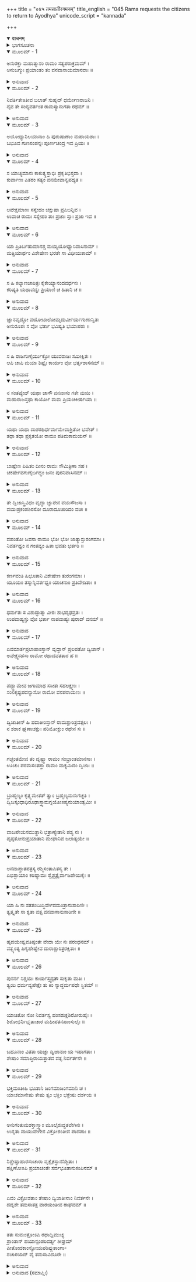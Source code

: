 +++
title = "०४५ तमसातीरगमनम्"
title_english = "045 Rama requests the citizens to return to Ayodhya"
unicode_script = "kannada"

+++
<details open><summary>वाचनम्</summary>

<div class="audioEmbed"  caption="श्रीराम-हरिसीताराममूर्ति-घनपाठिभ्यां वचनम्" src="https://archive.org/download/Ramayana-recitation-Sriram-harisItArAmamUrti-Ghanapaati-v2/Kanda_2/Kanda_2_AYK-045-Thamasa_Theera_Gamanam.mp3"></div>
</details>



<details><summary>ಭಾಗಸೂಚನಾ</summary>

ದಶರಥ-ಭರತನ ವಿಷಯದಲ್ಲಿ ಪ್ರೇಮಭಾವದಿಂದ ಇರುವಂತೆ ಶ್ರೀರಾಮನು ತನ್ನನ್ನು ಅನುಸರಿಸಿ ಬರುತ್ತಿದ್ದ ಪ್ರಜೆಗಳಿಗೆ ಹೇಳಿ ಅಯೋಧ್ಯೆಗೆ ಹಿಂದಿರುಗಿಸಿದುದು, ವೃದ್ಧಬ್ರಾಹ್ಮಣರು ಶ್ರೀರಾಮನನ್ನು ಅಯೋಧ್ಯೆಗೆ ಹಿಂದಿರುಗುವಂತೆ ಆಗ್ರಹ ಪಡಿಸಿದುದು, ಅವರೆಲ್ಲರೊಡನೆ ಶ್ರೀರಾಮನು ತಮಸಾ ನದಿಯ ತೀರಕ್ಕೆ ಹೋದುದು
</details>

<details open><summary>ಮೂಲಮ್ - 1</summary>

ಅನುರಕ್ತಾ ಮಹಾತ್ಮಾನಂ ರಾಮಂ ಸತ್ಯಪರಾಕ್ರಮಮ್ ।  
ಅನುಜಗ್ಮುಃ ಪ್ರಯಾಂತಂ ತಂ ವನವಾಸಾಯಮಾನವಾಃ ॥
</details>

<details><summary>ಅನುವಾದ</summary>

ಅತ್ತ ಸತ್ಯಪರಾಕ್ರಮಿ ಮಹಾತ್ಮಾ ಶ್ರೀರಾಮನು ವನವಾಸಕ್ಕಾಗಿ ಹೋಗುತ್ತಿರುವಾಗ ಅವನ ಕುರಿತು ಅನುರಾಗವುಳ್ಳ ಅನೇಕ ಅಯೋಧ್ಯಾವಾಸಿಗಳು ವನದಲ್ಲಿ ಅವನೊಡನೆ ಇರಲು ಹಿಂದೆ-ಹಿಂದೆ ನಡೆದರು.॥1॥
</details>

<details open><summary>ಮೂಲಮ್ - 2</summary>

ನಿವರ್ತಿತೇಽತೀವ ಬಲಾತ್ ಸುಹೃದ್ ಧರ್ಮೇಣರಾಜನಿ ।  
ನೈವ ತೇ ಸಂನ್ಯವರ್ತಂತ ರಾಮಸ್ಯಾನುಗತಾ ರಥಮ್ ॥
</details>

<details><summary>ಅನುವಾದ</summary>

‘ಯಾರನ್ನು ಬೇಗನೇ ಹಿಂದಿರುಗಬೇಕೆಂದು ಬಯಸುವವರು ಸ್ವಜನರನ್ನು ದೂರದವರೆಗೆ ತಲುಪಿಸಲು ಹೋಗಬಾರದು’ ಮುಂತಾಗಿ ತಿಳಿಸಿ ಸುಹೃದ್ ಧರ್ಮಕ್ಕನುಸಾರ ದಶರಥನನ್ನು ಬಲವಂತವಾಗಿ ಹಿಂದಿರುಗಿಸಿದಾಗಲೂ ಶ್ರೀರಾಮನ ರಥದ ಹಿಂದೆ-ಹಿಂದೆ ಬರುತ್ತಿದ್ದ ಅಯೋಧ್ಯಾವಾಸಿಗಳು ತಮ್ಮ ಮನೆಗಳಿಗೆ ಮರಳಿಹೋಗಲಿಲ್ಲ.॥2॥
</details>

<details open><summary>ಮೂಲಮ್ - 3</summary>

ಅಯೋಧ್ಯಾನಿಲಯಾನಾಂ ಹಿ ಪುರುಷಾಣಾಂ ಮಹಾಯಶಾಃ ।  
ಬಭೂವ ಗುಣಸಂಪನ್ನಃ ಪೂರ್ಣಚಂದ್ರ ಇವ ಪ್ರಿಯಃ ॥
</details>

<details><summary>ಅನುವಾದ</summary>

ಏಕೆಂದರೆ ಅಯೋಧ್ಯಾವಾಸೀ ಜನರಿಗೆ ಸದ್ಗುಣಸಂಪನ್ನ ಮಹಾಯಶಸ್ವೀ ಶ್ರೀರಾಮನು ಪೂರ್ಣಚಂದ್ರನಂತೆ ಪ್ರಿಯನಾಗಿದ್ದನು.॥3॥
</details>

<details open><summary>ಮೂಲಮ್ - 4</summary>

ಸ ಯಾಚ್ಯಮಾನಃ ಕಾಕುತ್ಸ್ಥಸ್ತಾಭಿಃ ಪ್ರಕೃತಿಭಿಸ್ತದಾ ।  
ಕುರ್ವಾಣಃ ಪಿತರಂ ಸತ್ಯಂ ವನಮೇವಾನ್ವಪದ್ಯತ ॥
</details>

<details><summary>ಅನುವಾದ</summary>

ಆ ಪ್ರಜೆಗಳು ಶ್ರೀರಾಮನಲ್ಲಿ ಅರಮನೆಗೆ ಮರಳುವಂತೆ ಬಹಳ ಪ್ರಾರ್ಥಿಸಿದರು. ಆದರೆ ಅವನು ತಂದೆಯ ಸತ್ಯವನ್ನು ರಕ್ಷಿಸಲಿಕ್ಕಾಗಿ ವನದ ಕಡೆಗೆ ಮುಂದರಿದನು.॥4॥
</details>

<details open><summary>ಮೂಲಮ್ - 5</summary>

ಅವೇಕ್ಷಮಾಣಃ ಸಸ್ನೇಹಂ ಚಕ್ಷುಷಾ ಪ್ರಪಿಬನ್ನಿವ ।  
ಉವಾಚ ರಾಮಃ ಸಸ್ನೇಹಂ ತಾಃ ಪ್ರಜಾಃ ಸ್ವಾಃ ಪ್ರಜಾ ಇವ ॥
</details>

<details><summary>ಅನುವಾದ</summary>

ಅವನು ಪ್ರಜಾಜನರನ್ನು ಈ ರೀತಿಯ ಸ್ನೇಹತುಂಬಿದ ದೃಷ್ಟಿಯಿಂದ ನೋಡುತ್ತಿದ್ದನು. ಅವರನ್ನು ಕಣ್ಣುಗಳಿಂದಲೇ ಕುಡಿದುಬಿಡುವಂತೆ ಕಾಣುತ್ತಿತ್ತು. ಆಗ ಶ್ರೀರಾಮನು ತನ್ನ ಮಕ್ಕಳಂತೆ ಪ್ರಿಯರಾದ ಆ ಪ್ರಜಾಜನರಲ್ಲಿ ಸ್ನೇಹದಿಂದ ಹೇಳಿದನು.॥5॥
</details>

<details open><summary>ಮೂಲಮ್ - 6</summary>

ಯಾ ಪ್ರಿತಿರ್ಬಹುಮಾನಶ್ಚ ಮಯ್ಯಯೋಧ್ಯಾನಿವಾಸಿನಾಮ್ ।  
ಮತ್ಪ್ರಿಯಾರ್ಥಂ ವಿಶೇಷೇಣ ಭರತೇ ಸಾ ವಿಧೀಯತಾಮ್ ॥
</details>

<details><summary>ಅನುವಾದ</summary>

ಅಯೋಧ್ಯಾವಾಸಿಗಳ ಪ್ರೇಮಾದರವು ನನ್ನ ಕುರಿತು ಇರುವಂತೆಯೇ ನನ್ನ ಸಂತೋಷಕ್ಕಾಗಿ ಭರತನ ಕುರಿತೂ ಇನ್ನೂ ಹೆಚ್ಚಾಗಿಯೇ ಇರಬೇಕು.॥6॥
</details>

<details open><summary>ಮೂಲಮ್ - 7</summary>

ಸ ಹಿ ಕಲ್ಯಾಣಚಾರಿತ್ರಃ ಕೈಕೇಯ್ಯಾನಂದವರ್ಧನಃ ।  
ಕರಿಷ್ಯತಿ ಯಥಾವದ್ವಃ ಪ್ರಿಯಾಣಿ ಚ ಹಿತಾನಿ ಚ ॥
</details>

<details><summary>ಅನುವಾದ</summary>

ಭರತನ ಚರಿತ್ರವು ಬಹಳ ಸುಂದರ ಮತ್ತು ಎಲ್ಲರ ಕಲ್ಯಾಣ ಮಾಡುವುದಾಗಿದೆ. ಕೈಕೇಯಿಯ ಆನಂದವನ್ನ್ನು ಹೆಚ್ಚಿಸುವ ಭರತನು ನಿಮ್ಮೆಲ್ಲರ ಯಥಾವತ್ ಪ್ರಿಯ ಮತ್ತು ಹಿತ ಮಾಡುವನು.॥7॥
</details>

<details open><summary>ಮೂಲಮ್ - 8</summary>

ಜ್ಞಾನವೃದ್ಧೋ ವಯೋಬಾಲೋಮೃದುರ್ವೀರ್ಯಗುಣಾನ್ವಿತಃ  
ಅನುರೂಪಃ ಸ ವೋ ಭರ್ತಾ ಭವಿಷ್ಯತಿ ಭಯಾಪಹಃ ॥
</details>

<details><summary>ಅನುವಾದ</summary>

ಅವನು ವಯಸ್ಸಿನಲ್ಲಿ ಸಣ್ಣವನಾದರೂ ಜ್ಞಾನದಲ್ಲಿ ದೊಡ್ಡವನಾಗಿದ್ದಾನೆ. ಪರಾಕ್ರಮೋಚಿತ ಗುಣಗಳಿಂದ ಸಂಪನ್ನನಾಗಿದ್ದರೂ ಸ್ವಭಾವತಃ ತುಂಬಾ ಕೋಮಲನಾಗಿದ್ದಾನೆ. ಅವನು ನಿಮ್ಮೆಲ್ಲರಿಗೆ ಯೋಗ್ಯ ರಾಜನಾಗುವನು ಮತ್ತು ಪ್ರಜೆಯ ಭಯವನ್ನು ನಿವಾರಣ ಮಾಡುವನು.॥8॥
</details>

<details open><summary>ಮೂಲಮ್ - 9</summary>

ಸ ಹಿ ರಾಜಗುಣೈರ್ಯುಕ್ತೋ ಯುವರಾಜಃ ಸಮೀಕ್ಷಿತಃ ।  
ಆಪಿ ಚಾಪಿ ಮಯಾ ಶಿಷ್ಟೈಃ ಕಾರ್ಯಂ ವೋ ಭರ್ತೃಶಾಸನಮ್ ॥
</details>

<details><summary>ಅನುವಾದ</summary>

ಅವನು ನನಗಿಂತಲೂ ಹೆಚ್ಚು ರಾಜೋಚಿತ ಗುಣಗಳಿಂದ ಕೂಡಿರುವನು. ಅದಕ್ಕಾಗಿಯೇ ಮಹಾರಾಜರು ಅವನನ್ನು ಯುವರಾಜನನ್ನಾಗಿಸಲು ನಿಶ್ಚಯಿಸಿರುವರು. ಆದ್ದರಿಂದ ನೀವು ನಿಮ್ಮ ಸ್ವಾಮಿ ಭರತನ ಆಜ್ಞೆಯನ್ನು ಸದಾ ಪಾಲಿಸಬೇಕು.॥9॥
</details>

<details open><summary>ಮೂಲಮ್ - 10</summary>

ನ ಸಂತಪ್ಯೇದ್ ಯಥಾ ಚಾಸೌ ವನವಾಸಂ ಗತೇ ಮಯಿ ।  
ಮಹಾರಾಜಸ್ತಥಾ ಕಾರ್ಯೋ ಮಮ ಪ್ರಿಯಚಿಕೀರ್ಷಯಾ ॥
</details>

<details><summary>ಅನುವಾದ</summary>

ನಾನು ವನಕ್ಕೆ ಹೋದ ಬಳಿಕ ಮಹಾರಾಜರು ಯಾವ ವಿಧದಿಂದಲೂ ಶೋಕದಿಂದ ಸಂತಪ್ತರಾಗದಂತೆ ನೀವು ಸದಾ ಪ್ರಯತ್ನಿಸಬೇಕು. ನನಗೆ ಪ್ರಿಯ ಮಾಡುವ ಇಚ್ಛೆಯಿಂದ ನೀವು ನನ್ನ ಈ ಪ್ರಾರ್ಥನೆಯ ಮೇಲೆ ಅವಶ್ಯವಾಗಿ ಗಮನವಿಡಬೇಕು.॥10॥
</details>

<details open><summary>ಮೂಲಮ್ - 11</summary>

ಯಥಾ ಯಥಾ ದಾಶರಥಿರ್ಧರ್ಮಮೇವಾಶ್ರಿತೋ ಭವೇತ್ ।  
ತಥಾ ತಥಾ ಪ್ರಕೃತಯೋ ರಾಮಂ ಪತಿಮಕಾಮಯನ್ ॥
</details>

<details><summary>ಅನುವಾದ</summary>

ದಶರಥನಂದನ ಶ್ರೀರಾಮನು ಧರ್ಮವನ್ನು ಆಶ್ರಯಿಸಲು ದೃಢತೆಯನ್ನು ತೋರಿಸುತ್ತಿದ್ದಂತೆ ಪ್ರಜಾಜನರ ಮನಸ್ಸಿನಲ್ಲಿ ಅವನನ್ನೇ ತಮ್ಮ ಸ್ವಾಮಿಯಾಗಿಸಿಕೊಳ್ಳುವ ಇಚ್ಛೆ ಪ್ರಬಲವಾಗುತ್ತಾ ಹೋಯಿತು.॥11॥
</details>

<details open><summary>ಮೂಲಮ್ - 12</summary>

ಬಾಷ್ಪೇಣ ಪಿಹಿತಂ ದೀನಂ ರಾಮಃ ಸೌಮಿತ್ರಿಣಾ ಸಹ ।  
ಚಕರ್ಷೇವಗುಣೈರ್ಬದ್ಧಂ ಜನಂ ಪುರನಿವಾಸಿನಮ್ ॥
</details>

<details><summary>ಅನುವಾದ</summary>

ಸಮಸ್ತ ಪುರವಾಸಿಗಳು ಅತ್ಯಂತ ದೀನರಾಗಿ ಕಣ್ಣೀರು ಸುರಿಸುತ್ತಿದ್ದರು ಹಾಗೂ ಲಕ್ಷ್ಮಣಸಹಿತ ಶ್ರೀರಾಮನು ತನ್ನ ಗುಣಗಳಿಂದ ಬಂಧಿಸಿ ಅವರನ್ನು ಸೆಳೆಯುತ್ತಿದ್ದನೋ ಎಂಬಂತಿತ್ತು.॥12॥
</details>

<details open><summary>ಮೂಲಮ್ - 13</summary>

ತೇ ದ್ವಿಜಾಸ್ತ್ರಿವಿಧಂ ವೃದ್ಧಾ ಜ್ಞಾನೇನ ವಯಸೌಜಸಾ ।  
ವಯಃಪ್ರಕಂಪಶಿರಸೋ ದೂರಾದೂಚುರಿದಂ ವಚಃ ॥
</details>

<details><summary>ಅನುವಾದ</summary>

ಅವರಲ್ಲಿ ಜ್ಞಾನ, ವಯಸ್ಸು ಮತ್ತು ತಪೋಬಲದ ದೃಷ್ಟಿಯಿಂದ ಹಿರಿಯರಾದ ಅನೇಕ ಬ್ರಾಹ್ಮಣರಿದ್ದರು. ವೃದ್ಧಾವಸ್ಥೆಯಿಂದಾಗಿ ಅವರ ತಲೆ ಅಲುಗಾಡುತ್ತಿತ್ತು. ಅವರು ದೂರದಿಂದಲೇ ಈ ಪ್ರಕಾರ ಹೇಳಿದರು.॥13॥
</details>

<details open><summary>ಮೂಲಮ್ - 14</summary>

ವಹಂತೋ ಜವನಾ ರಾಮಂ ಭೋ ಭೋ ಜಾತ್ಯಾಸ್ತುರಂಗಮಾಃ ।  
ನಿವರ್ತಧ್ವಂ ನ ಗಂತವ್ಯಂ ಹಿತಾ ಭವತು ಭರ್ತರಿ ॥
</details>

<details><summary>ಅನುವಾದ</summary>

ಓ ವೇಗವಾಗಿ ನಡೆಯುವ ಉತ್ತಮ ಜಾತಿಯ ಕುದುರೆಗಳಿರಾ! ನೀವು ಬಹಳ ವೇಗಶಾಲಿಗಳಾಗಿದ್ದೀರಿ ಹಾಗೂ ಶ್ರೀರಾಮನನ್ನು ಕಾಡಿನ ಕಡೆಗೆ ಕೊಂಡುಹೋಗುತ್ತಿರುವಿರಿ. ಮರಳಿರಿ! ನಿಮ್ಮ ಸ್ವಾಮಿಯ ಹಿತೈಷಿಗಳಾಗಿರಿ. ನೀವು ವನಕ್ಕೆ ಹೋಗಬಾರದು.॥14॥
</details>

<details open><summary>ಮೂಲಮ್ - 15</summary>

ಕರ್ಣವಂತಿ ಹಿಭೂತಾನಿ ವಿಶೇಷೇಣ ತುರಂಗಮಾಃ ।  
ಯೂಯಂ ತಸ್ಮಾನ್ನಿವರ್ತಧ್ವಂ ಯಾಚನಾಂ ಪ್ರತಿವೇದಿತಾಃ ॥
</details>

<details><summary>ಅನುವಾದ</summary>

ಎಲ್ಲ ಪ್ರಾಣಿಗಳಿಗೂ ಕಿವಿಗಳು ಇರುತ್ತವೆ. ಆದರೆ ಕುದುರೆಗಳ ಕಿವಿಗಳು ಉದ್ದವಾಗುತ್ತವೆ. ಆದ್ದರಿಂದ ನಿಮಗೆ ನಾನು ಹೇಳಿದುದು ಕೇಳಿಸಿಯೇ ಇರಬೇಕು. ಅದಕ್ಕಾಗಿ ಮನೆಯ ಕಡೆಗೆ ಹೊರಳಿರಿ.॥15॥
</details>

<details open><summary>ಮೂಲಮ್ - 16</summary>

ಧರ್ಮತಃ ಸ ವಿಶುದ್ಧಾತ್ಮಾ ವೀರಃ ಶುಭದೃಢವ್ರತಃ ।  
ಉಪವಾಹ್ಯಸ್ತು ವೋ ಭರ್ತಾ ನಾಪವಾಹ್ಯಃ ಪುರಾದ್ ವನಮ್ ॥
</details>

<details><summary>ಅನುವಾದ</summary>

ನಿಮ್ಮ ಸ್ವಾಮಿ ಶ್ರೀರಾಮನು ವಿಶುದ್ಧಾತ್ಮಾ, ವೀರ ಮತ್ತು ಉತ್ತಮ ವ್ರತವನ್ನು ದೃಢತೆಯಿಂದ ಪಾಲಿಸುವವನಾಗಿದ್ದಾನೆ. ಆದ್ದರಿಂದ ನೀವು ಇವನನ್ನು ಕಾಡಿಗೆ ಕೊಂಡು ಹೋಗಬಾರದು. ನಗರದಿಂದ ವನಕ್ಕೆ ಕರೆದುಕೊಂಡು ಹೋಗುವುದು ನಿಮಗೆಂದಿಗೂ ಉಚಿತವಲ್ಲ.॥16॥
</details>

<details open><summary>ಮೂಲಮ್ - 17</summary>

ಏವಮಾರ್ತಪ್ರಲಾಪಾಂಸ್ತಾನ್ ವೃದ್ಧಾನ್ ಪ್ರಲಪತೋ ದ್ವಿಜಾನ್ ।  
ಅವೇಕ್ಷ್ಯಸಹಸಾ ರಾಮೋ ರಥಾದವತತಾರ ಹ ॥
</details>

<details><summary>ಅನುವಾದ</summary>

ವೃದ್ಧಬ್ರಾಹ್ಮಣರು ಹೀಗೆ ಆರ್ತಭಾವದಿಂದ ಪ್ರಲಾಪಿಸುವುದನ್ನು ನೋಡಿ ಶ್ರೀರಾಮಚಂದ್ರನು ಸಟ್ಟನೇ ರಥದಿಂದ ಕೆಳಗೆ ಇಳಿದನು.॥17॥
</details>

<details open><summary>ಮೂಲಮ್ - 18</summary>

ಪದ್ಭ್ಯಾಮೇವ ಜಗಾಮಾಥ ಸಸೀತಃ ಸಹಲಕ್ಷ್ಮಣಃ ।  
ಸಂನಿಕೃಷ್ಟಪದನ್ಯಾಸೋ ರಾಮೋ ವನಪರಾಯಣಃ ॥
</details>

<details><summary>ಅನುವಾದ</summary>

ಅವನು ಸೀತಾ-ಲಕ್ಷ್ಮಣರೊಂದಿಗೆ ಕಾಲ್ನಡಿಗೆಯಿಂದಲೇ ಹೋಗತೊಡಗಿದನು. ಬ್ರಾಹ್ಮಣರ ಜೊತೆ ಬಿಡಬಾರದೆಂದು ಮೆಲ್ಲ-ಮೆಲ್ಲನೆ ಹೆಜ್ಜೆಯನ್ನಿಡುತ್ತಾ ನಡೆಯುತ್ತಿದ್ದನು. ವನಕ್ಕೆ ಹೋಗುವುದೇ ಅವನ ಪರಮ ಲಕ್ಷ್ಯವಾಗಿತ್ತು.॥18॥
</details>

<details open><summary>ಮೂಲಮ್ - 19</summary>

ದ್ವಿಜಾತೀನ್ ಹಿ ಪದಾತೀಂಸ್ತಾನ್ ರಾಮಶ್ಚಾರಿತ್ರವತ್ಸಲಃ ।  
ನ ಶಶಾಕ ಘೃಣಾಚಕ್ಷುಃ ಪರಿಮೋಕ್ತುಂ ರಥೇನ ಸಃ ॥
</details>

<details><summary>ಅನುವಾದ</summary>

ಶ್ರೀರಾಮಚಂದ್ರನ ಚರಿತ್ರೆಯಲ್ಲಿ ವಾತ್ಸಲ್ಯಗುಣದ ಪ್ರಧಾನತೆ ಇತ್ತು. ಅವನ ದೃಷ್ಟಿಯಲ್ಲಿ ದಯೆ ತುಂಬಿತ್ತು. ಅದಕ್ಕಾಗಿ ಅವನು ರಥದಲ್ಲಿ ಹೋಗಿ ಕಾಲ್ನಡಿಗೆಯಿಂದ ಹೋಗುತ್ತಿದ್ದ ಬ್ರಾಹ್ಮಣರನ್ನು ಹಿಂದಕ್ಕೆ ಹಾಕಲು ಬಯಸುತ್ತಿರಲಿಲ್ಲ.॥19॥
</details>

<details open><summary>ಮೂಲಮ್ - 20</summary>

ಗಚ್ಛಂತಮೇವ ತಂ ದೃಷ್ಟ್ವಾ ರಾಮಂ ಸಂಭ್ರಾಂತಮಾನಸಾಃ ।  
ಊಚುಃ ಪರಮಸಂತಪ್ತಾ ರಾಮಂ ವಾಕ್ಯಮಿದಂ ದ್ವಿಜಾಃ ॥
</details>

<details><summary>ಅನುವಾದ</summary>

ಶ್ರೀರಾಮನು ಈಗಲೂ ಕಾಡಿನ ಕಡೆಗೆ ಹೋಗುತ್ತಿರುವುದನ್ನು ನೋಡಿ ಆ ಬ್ರಾಹ್ಮಣರು ಮನಸ್ಸಿನಲ್ಲೇ ಗಾಬರಿಗೊಂಡರು. ಅತ್ಯಂತ ಸಂತಪ್ತರಾಗಿ ಅವರು ರಾಮನಲ್ಲಿ ಇಂತೆಂದರು.॥20॥
</details>

<details open><summary>ಮೂಲಮ್ - 21</summary>

ಬ್ರಾಹ್ಮಣ್ಯಂ ಕೃತ್ನ್ಸಮೇತತ್ ತ್ವಾಂ ಬ್ರಹ್ಮಣ್ಯಮನುಗಚ್ಛತಿ ।  
ದ್ವಿಜಸ್ಕಂಧಾಧಿರೂಢಾಸ್ತ್ವಾಮಗ್ನಯೋಽಪ್ಯನುಯಾಂತ್ವಮೀ ॥
</details>

<details><summary>ಅನುವಾದ</summary>

ರಘುನಂದನ! ನೀನು ಬ್ರಾಹ್ಮಣರ ಹಿತೈಷಿಯಾಗಿರುವೆ. ಅದರಿಂದಲೇ ಈ ಎಲ್ಲ ಬ್ರಾಹ್ಮಣ ಸಮಾಜ ನಿನ್ನ ಹಿಂದೆ- ಹಿಂದೆ ಬರುತ್ತಿದೆ. ಈ ಬ್ರಾಹ್ಮಣರ ಹೆಗಲೇರಿ ಯಜ್ಞೇಶ್ವರನೂ ನಿನ್ನನ್ನು ಅನುಸರಿಸುತ್ತಿರುವನು.॥21॥
</details>

<details open><summary>ಮೂಲಮ್ - 22</summary>

ವಾಜಪೇಯಸಮುತ್ಥಾನಿ ಛತ್ರಾಣ್ಯೇತಾನಿ ಪಶ್ಯ ನಃ ।  
ಪೃಷ್ಠತೋನುಪ್ರಯಾತಾನಿ ಮೇಘಾನಿವ ಜಲಾತ್ಯಯೇ ॥
</details>

<details><summary>ಅನುವಾದ</summary>

ಮಳೆಗಾಲ ಕಳೆದು ಶರದ್ಋತುವಿನಲ್ಲಿ ಕಂಡುಬರುವ ಬಿಳಿಯ ಮೋಡಗಳಂತೆ ನಮ್ಮ ಈ ಶ್ವೇತಛತ್ರಗಳನ್ನು ನೋಡು, ನಿನ್ನ ಹಿಂದೆ-ಹಿಂದೆ ಹೊರಟಿವೆ. ಇವು ನಮಗೆ ವಾಜಪೇಯ ಯಜ್ಞದಲ್ಲಿ ಪ್ರಾಪ್ತವಾಗಿದ್ದವು.॥22॥
</details>

<details open><summary>ಮೂಲಮ್ - 23</summary>

ಅನವಾಪ್ತಾತಪತ್ರಸ್ಯ ರಶ್ಮಿಸಂತಾಪಿತಸ್ಯ ತೇ ।  
ಏಭಿಶ್ಛಾಯಾಂ ಕರಿಷ್ಯಾಮಃ ಸ್ವೈಶ್ಛತ್ರೈರ್ವಾಜಪೇಯಿಕೈಃ ॥
</details>

<details><summary>ಅನುವಾದ</summary>

ನಿನಗೆ ರಾಜಚಿಹ್ನೆಯಾದ ಶ್ವೇತಚ್ಛತ್ರ ಸಿಗಲಿಲ್ಲ, ಅದರಿಂದ ನೀನು ಸೂರ್ಯನ ಕಿರಣಗಳಿಂದ ಸಂತಪ್ತನಾಗುತ್ತಿರುವೆ. ಈ ಸ್ಥಿತಿಯಲ್ಲಿ ನಾವು ವಾಜಪೇಯ ಯಜ್ಞದಲ್ಲಿ ದೊರೆತ ಈ ನಮ್ಮ ಛತ್ರಗಳಿಂದ ನಿನಗೆ ನೆರಳು ನೀಡುವೆವು.॥23॥
</details>

<details open><summary>ಮೂಲಮ್ - 24</summary>

ಯಾ ಹಿ ನಃ ಸತತಂಬುದ್ಧಿರ್ವೇದಮಂತ್ರಾನುಸಾರಿಣೀ ।  
ತ್ವತ್ಕೃತೇ ಸಾ ಕೃತಾ ವತ್ಸ ವನವಾಸಾನುಸಾರಿಣೀ ॥
</details>

<details><summary>ಅನುವಾದ</summary>

ವತ್ಸ! ನಮ್ಮ ಬುದ್ಧಿಯು ಸದಾ ವೇದಮಂತ್ರಗಳ ಹಿಂದೆ ಹೋಗುತ್ತಿತ್ತು, ಅದರ ಚಿಂತನೆಯಲ್ಲೇ ತೊಡಗಿರುತ್ತಿತ್ತು. ಅದು ಇಂದು ನಿನ್ನ ಹಿಂದೆ ವನವಾಸವನ್ನು ಅನುಸರಿಸುವಂತಾಯಿತು.॥24॥
</details>

<details open><summary>ಮೂಲಮ್ - 25</summary>

ಹೃದಯೇಷ್ವವತಿಷ್ಠಂತೇ ವೇದಾ ಯೇ ನಃ ಪರಂಧನಮ್ ।  
ವತ್ಸ್ಯಂತ್ಯ ಪಿಗೃಹೇಷ್ವೇವ ದಾರಾಶ್ಚಾರಿತ್ರರಕ್ಷಿತಾಃ ॥
</details>

<details><summary>ಅನುವಾದ</summary>

ನಮ್ಮ ಪರಮ ಧನ ವೇದಗಳು ನಮ್ಮ ಹೃದಯದಲ್ಲಿ ಸ್ಥಿತವಾಗಿವೆ. ನಮ್ಮ ಪತ್ನಿಯರು ತಮ್ಮ ಚರಿತ್ರ ಬಲದಿಂದ ಸುರಕ್ಷಿತರಾಗಿ ಮನೆಗಳಲ್ಲೇ ಇರುವರು.॥25॥
</details>

<details open><summary>ಮೂಲಮ್ - 26</summary>

ಪುನರ್ನ ನಿಶ್ಚಯಃ ಕಾರ್ಯಸ್ತ್ವದ್ಗತೌ ಸುಕೃತಾ ಮತಿಃ ।  
ತ್ವಯಿ ಧರ್ಮವ್ಯಪೇಕ್ಷೇ ತು ಕಿಂ ಸ್ಯಾದ್ಧರ್ಮಪಥೇ ಸ್ಥಿತಮ್ ॥
</details>

<details><summary>ಅನುವಾದ</summary>

ಈಗ ನಾವು ನಮ್ಮ ಕರ್ತವ್ಯಗಳ ವಿಷಯದಲ್ಲಿ ಪುನಃ ಏನನ್ನೂ ನಿಶ್ಚಯಿಸುವುದಿಲ್ಲ. ನಾವು ನಿನ್ನ ಜೊತೆಗೆ ಬರುವ ವಿಚಾರ ಸ್ಥಿರ ಮಾಡಿಕೊಂಡಿರುವೆವು. ಹೀಗಿದ್ದರೂ ಇಷ್ಟು ಹೇಳುವುದು ಅವಶ್ಯವಾಗಿದೆ. ನೀನೇ ಬ್ರಾಹ್ಮಣರ ಆಜ್ಞಾಪಾಲನ ರೂಪೀ ಧರ್ಮದ ಕುರಿತು ನಿರಪೇಕ್ಷನಾದಾಗ ಬೇರೆ ಯಾವ ಪ್ರಾಣಿ ಧರ್ಮಮಾರ್ಗದಲ್ಲಿ ಸ್ಥಿರವಾಗಿರುವದು.॥26॥
</details>

<details open><summary>ಮೂಲಮ್ - 27</summary>

ಯಾಚಿತೋ ನೋ ನಿವರ್ತಸ್ವ ಹಂಸಶುಕ್ಲಶಿರೋರುಹೈಃ ।  
ಶಿರೋಭಿರ್ನಿಭೃತಾಚಾರ ಮಹೀಪತನಪಾಂಸುಲೈಃ ॥
</details>

<details><summary>ಅನುವಾದ</summary>

ಸದಾಚಾರವನ್ನು ಪೋಷಿಸುವ ಶ್ರೀರಾಮ! ನಮ್ಮ ತಲೆಯ ಕೂದಲು ಹಣ್ಣಾಗಿ ಹಂಸದಂತೆ ಬೆಳ್ಳಗೆ ಆಗಿವೆ. ಪೃಥಿವಿಯಲ್ಲಿ ಸಾಷ್ಟಾಂಗ ನಮಸ್ಕಾರ ಮಾಡುವುದರಿಂದ ಅವುಗಳಲ್ಲಿ ಧೂಳು ತುಂಬಿದೆ. ನಾವು ತಲೆಬಾಗಿ ನಿನ್ನಲ್ಲಿ - ‘ನೀನು ಮನೆಗೆ ಮರಳು’ ಎಂದು ಯಾಚಿಸುತ್ತಿದ್ದೇವೆ. (ಆ ತತ್ತ್ವಜ್ಞ ಬ್ರಾಹ್ಮಣರು ಶ್ರೀರಾಮನು ಸಾಕ್ಷಾತ್ ಭಗವಾನ್ ವಿಷ್ಣು ಆಗಿದ್ದಾನೆ ಎಂಬುದನ್ನು ತಿಳಿದಿದ್ದರು. ಅದರಿಂದ ಅವರು ಶ್ರೀರಾಮನಿಗೆ ಪ್ರಣಾಮ ಮಾಡಿದುದು ದೋಷದ ಸಂಗತಿಯಲ್ಲ.॥27॥
</details>

<details open><summary>ಮೂಲಮ್ - 28</summary>

ಬಹೂನಾಂ ವಿತತಾ ಯಜ್ಞಾ ದ್ವಿಜಾನಾಂ ಯ ಇಹಾಗತಾಃ ।  
ಶೇಷಾಂ ಸಮಾಪ್ತಿರಾಯತ್ತಾತವ ವತ್ಸ ನಿರ್ವರ್ತನೇ ॥
</details>

<details><summary>ಅನುವಾದ</summary>

(ಇಷ್ಟಾದರೂ ಶ್ರೀರಾಮನು ನಿಂತಿಲ್ಲ, ಆಗ ಆ ಬ್ರಾಹ್ಮಣರು ಹೇಳಿದರು -) ವತ್ಸ! ಇಲ್ಲಿ ಬಂದಿರುವವರಲ್ಲಿ ಅನೇಕ ಬ್ರಾಹ್ಮಣರು ಯಜ್ಞವನ್ನು ಪ್ರಾರಂಭಿಸಿರುವರು. ಈಗ ಇವರ ಯಜ್ಞದ ಸಮಾಪ್ತಿ ನೀನು ಮರಳಿ ಬರುವುದರಿಂದಲೇ ಆಗುವುದು.॥28॥
</details>

<details open><summary>ಮೂಲಮ್ - 29</summary>

ಭಕ್ತಿಮಂತೀಹಿ ಭೂತಾನಿ ಜಂಗಮಾಜಂಗಮಾನಿ ಚ ।  
ಯಾಚಮಾನೇಷು ತೇಷು ತ್ವಂ ಭಕ್ತಿಂ ಭಕ್ತೇಷು ದರ್ಶಯ ॥
</details>

<details><summary>ಅನುವಾದ</summary>

ಜಗತ್ತಿನ ಸ್ಥಾವರ-ಜಂಗಮ ಎಲ್ಲ ಪ್ರಾಣಿಗಳು ನಿನ್ನಲ್ಲಿ ಭಕ್ತಿಯನ್ನಿಟ್ಟಿರುವರು. ಅವರೆಲ್ಲರೂ ನೀನು ಮರಳಬೇಕೆಂದು ಪ್ರಾರ್ಥಿಸುತ್ತಾ ಇದ್ದಾರೆ. ನಿನ್ನ ಆ ಭಕ್ತರ ಮೇಲೆ ಸ್ನೇಹವನ್ನು ತೋರು.॥29॥
</details>

<details open><summary>ಮೂಲಮ್ - 30</summary>

ಅನುಗಂತುಮಶಕ್ತಾಸ್ತ್ವಾಂ ಮೂಲೈರುದ್ಧತವೇಗಿನಃ ।  
ಉನ್ನತಾ ವಾಯುವೇಗೇನ ವಿಕ್ರೋಶಂತೀವ ಪಾದಪಾಃ ॥
</details>

<details><summary>ಅನುವಾದ</summary>

ಈ ವೃಕ್ಷಗಳು ಬೇರುಗಳಿಂದಾಗಿ ನಡೆಯಲಾರವು, ಆದ್ದರಿಂದ ನಿನ್ನ ಹಿಂದೆ ಬರಲಾರವು; ಆದರೆ ಗಾಳಿಯ ವೇಗದಿಂದ ರೆಂಬೆಗಳನ್ನು ಮೇಲಕ್ಕೆ ಹಾರಿಸುತ್ತಾ ರಾಮಾ! ರಾಮಾ! ಎಂದು ಕೂಗಿಕೊಳ್ಳುತ್ತಿವೆಯೋ ಎಂಬಂತೆ ಕಾಣುತ್ತಿದೆ.॥30॥
</details>

<details open><summary>ಮೂಲಮ್ - 31</summary>

ನಿಶ್ಚೇಷ್ಟಾಹಾರಸಂಚಾರಾ ವೃಕ್ಷೈಕಸ್ಥಾನನಿಶ್ಚಿತಾಃ ।  
ಪಕ್ಷಿಣೋಽಪಿ ಪ್ರಯಾಚಂತೇ ಸರ್ವಭೂತಾನುಕಂಪಿನಮ್ ॥
</details>

<details><summary>ಅನುವಾದ</summary>

ರಾಮಭದ್ರ! ಈ ಪಕ್ಷಿಗಳನ್ನು ನೋಡು! ಅವು ಆಹಾರಕ್ಕಾಗಿಯೂ ಸಂಚರಿಸದೆ ಮರದ ಒಂದು ಮೂಲೆಯಲ್ಲಿ ಕುಳಿತು ಸರ್ವಪ್ರಾಣಿಗಳ ವಿಷಯದಲ್ಲಿ ಅತ್ಯಂತ ದಯಾಪರನಾದ ನಿನ್ನ ಹಿಂದಿರುಗುವಿಕೆಯನ್ನೇ ಪ್ರಾರ್ಥಿಸುತ್ತಿರುವವು.॥31॥
</details>

<details open><summary>ಮೂಲಮ್ - 32</summary>

ಏವಂ ವಿಕ್ರೋಶತಾಂ ತೇಷಾಂ ದ್ವಿಜಾತೀನಾಂ ನಿವರ್ತನೇ ।  
ದದೃಶೇ ತಮಸಾತತ್ರ ವಾರಯಂತೀವ ರಾಘವಮ್ ॥
</details>

<details><summary>ಅನುವಾದ</summary>

ಹೀಗೆ ಶ್ರೀರಾಮನಲ್ಲಿ ಮರಳಲಿಕ್ಕಾಗಿ ಕೂಗುತ್ತಾ ಇರುವ ಬ್ರಾಹ್ಮಣರ ಮೇಲೆ ಕೃಪೆ ಮಾಡಲಿಕ್ಕಾಗಿ ದಾರಿಯಲ್ಲಿ ಓರೆಯಾಗಿ ಹರಿಯುವ ತಮಸಾ ನದಿ ಕಂಡು ಬಂತು. ಅದು ಶ್ರೀರಘುನಾಥನನ್ನು ತಡೆಯುತ್ತಿದೆಯೋ ಎಂದೆನಿಸುತ್ತಿತ್ತು.॥32॥
</details>

<details open><summary>ಮೂಲಮ್ - 33</summary>

ತತಃ ಸುಮಂತ್ರೋಽಪಿ ರಥಾದ್ವಿಮುಚ್ಯ  
ಶ್ರಾಂತಾನ್ ಹಯಾನ್ಸಂಪರಿವರ್ತ್ಯ ಶೀಘ್ರಮ್  
ಪೀತೋದಕಾಂಸ್ತೋಯಪರಿಪ್ಲುತಾಂಗಾ-  
ನಚಾರಯದ್ ವೈ ತಮಸಾವಿದೂರೇ ॥
</details>

<details><summary>ಅನುವಾದ</summary>

ಅಲ್ಲಿಗೆ ತಲುಪಿದಾಗ ಸುಮಂತ್ರನು ಬಳಲಿದ ಕುದುರೆಗಳನ್ನು ರಥದಿಂದ ಬಿಚ್ಚಿ, ಅವಕ್ಕೆ ನೀರು ಕುಡಿಸಿ, ಮೈತೊಳೆದು ತಮಸಾ ತೀರದಲ್ಲಿ ಮೇಯಲು ಬಿಟ್ಟನು.॥33॥
</details>

<details><summary>ಅನುವಾದ (ಸಮಾಪ್ತಿಃ)</summary>

ಶ್ರೀವಾಲ್ಮೀಕಿ ವಿರಚಿತ ಆರ್ಷರಾಮಾಯಣ ಆದಿಕಾವ್ಯದ ಅಯೋಧ್ಯಾಕಾಂಡದಲ್ಲಿ ನಲವತೈದನೆಯ ಸರ್ಗ ಪೂರ್ಣವಾಯಿತು.॥45॥
</details>
